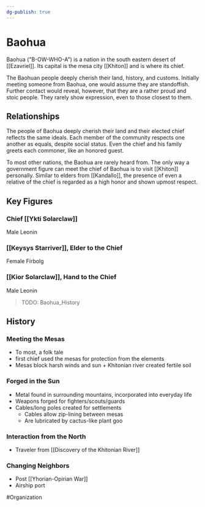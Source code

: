 ```yaml
---
dg-publish: true
---
```


# Baohua
Baohua ("B-OW-WHO-A") is a nation in the south eastern desert of [[Ezavriel]]. Its capital is the mesa city [[Khiton]] and is where its chief. 

The Baohuan people deeply cherish their land, history, and customs. Initially meeting someone from Baohua, one would assume they are standoffish. Further contact would reveal, however, that they are a rather proud and stoic people. They rarely show expression, even to those closest to them.

## Relationships
The people of Baohua deeply cherish their land and their elected chief reflects the same ideals. Each member of the community respects one another as equals, despite social status. Even the chief and his family greets each commoner, like an honored guest.  

To most other nations, the Baohua are rarely heard from. The only way a government figure can meet the chief of Baohua is to visit [[Khiton]] personally.  Similar to elders from [[Kandallo]], the presence of even a relative of the chief is regarded as a high honor and shown upmost respect. 

## Key Figures
### Chief [[Ykti Solarclaw]] 
Male Leonin

### [[Keysys Starriver]], Elder to the Chief
Female Firbolg

### [[Kior Solarclaw]], Hand to the Chief
Male Leonin

> TODO: Baohua_History
## History
### Meeting the Mesas
- To most, a folk tale
- first chief used the mesas for protection from the elements 
- Mesas block harsh winds and sun + Khitonian river created fertile soil 

### Forged in the Sun
- Metal found in surrounding mountains, incorporated into everyday life
- Weapons forged for fighters/scouts/guards
- Cables/long poles created for settlements
	- Cables allow zip-lining between mesas 
	- Are lubricated by cactus-like plant goo

### Interaction from the North
- Traveler from [[Discovery of the Khitonian River]]

### Changing Neighbors
- Post [[Yhorian-Opirian War]]
- Airship port

#Organization